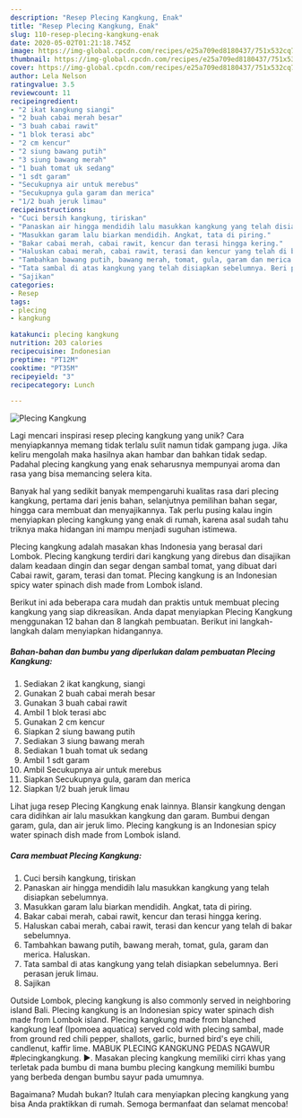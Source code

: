 ```yaml
---
description: "Resep Plecing Kangkung, Enak"
title: "Resep Plecing Kangkung, Enak"
slug: 110-resep-plecing-kangkung-enak
date: 2020-05-02T01:21:18.745Z
image: https://img-global.cpcdn.com/recipes/e25a709ed8180437/751x532cq70/plecing-kangkung-foto-resep-utama.jpg
thumbnail: https://img-global.cpcdn.com/recipes/e25a709ed8180437/751x532cq70/plecing-kangkung-foto-resep-utama.jpg
cover: https://img-global.cpcdn.com/recipes/e25a709ed8180437/751x532cq70/plecing-kangkung-foto-resep-utama.jpg
author: Lela Nelson
ratingvalue: 3.5
reviewcount: 11
recipeingredient:
- "2 ikat kangkung siangi"
- "2 buah cabai merah besar"
- "3 buah cabai rawit"
- "1 blok terasi abc"
- "2 cm kencur"
- "2 siung bawang putih"
- "3 siung bawang merah"
- "1 buah tomat uk sedang"
- "1 sdt garam"
- "Secukupnya air untuk merebus"
- "Secukupnya gula garam dan merica"
- "1/2 buah jeruk limau"
recipeinstructions:
- "Cuci bersih kangkung, tiriskan"
- "Panaskan air hingga mendidih lalu masukkan kangkung yang telah disiapkan sebelumnya."
- "Masukkan garam lalu biarkan mendidih. Angkat, tata di piring."
- "Bakar cabai merah, cabai rawit, kencur dan terasi hingga kering."
- "Haluskan cabai merah, cabai rawit, terasi dan kencur yang telah di bakar sebelumnya."
- "Tambahkan bawang putih, bawang merah, tomat, gula, garam dan merica. Haluskan."
- "Tata sambal di atas kangkung yang telah disiapkan sebelumnya. Beri perasan jeruk limau."
- "Sajikan"
categories:
- Resep
tags:
- plecing
- kangkung

katakunci: plecing kangkung 
nutrition: 203 calories
recipecuisine: Indonesian
preptime: "PT12M"
cooktime: "PT35M"
recipeyield: "3"
recipecategory: Lunch

---
```



![Plecing Kangkung](https://img-global.cpcdn.com/recipes/e25a709ed8180437/751x532cq70/plecing-kangkung-foto-resep-utama.jpg)

Lagi mencari inspirasi resep plecing kangkung yang unik? Cara menyiapkannya memang tidak terlalu sulit namun tidak gampang juga. Jika keliru mengolah maka hasilnya akan hambar dan bahkan tidak sedap. Padahal plecing kangkung yang enak seharusnya mempunyai aroma dan rasa yang bisa memancing selera kita.

Banyak hal yang sedikit banyak mempengaruhi kualitas rasa dari plecing kangkung, pertama dari jenis bahan, selanjutnya pemilihan bahan segar, hingga cara membuat dan menyajikannya. Tak perlu pusing kalau ingin menyiapkan plecing kangkung yang enak di rumah, karena asal sudah tahu triknya maka hidangan ini mampu menjadi suguhan istimewa.

Plecing kangkung adalah masakan khas Indonesia yang berasal dari Lombok. Plecing kangkung terdiri dari kangkung yang direbus dan disajikan dalam keadaan dingin dan segar dengan sambal tomat, yang dibuat dari Cabai rawit, garam, terasi dan tomat. Plecing kangkung is an Indonesian spicy water spinach dish made from Lombok island.


Berikut ini ada beberapa cara mudah dan praktis untuk membuat plecing kangkung yang siap dikreasikan. Anda dapat menyiapkan Plecing Kangkung menggunakan 12 bahan dan 8 langkah pembuatan. Berikut ini langkah-langkah dalam menyiapkan hidangannya.

<!--inarticleads1-->

##### Bahan-bahan dan bumbu yang diperlukan dalam pembuatan Plecing Kangkung:

1. Sediakan 2 ikat kangkung, siangi
1. Gunakan 2 buah cabai merah besar
1. Gunakan 3 buah cabai rawit
1. Ambil 1 blok terasi abc
1. Gunakan 2 cm kencur
1. Siapkan 2 siung bawang putih
1. Sediakan 3 siung bawang merah
1. Sediakan 1 buah tomat uk sedang
1. Ambil 1 sdt garam
1. Ambil Secukupnya air untuk merebus
1. Siapkan Secukupnya gula, garam dan merica
1. Siapkan 1/2 buah jeruk limau


Lihat juga resep Plecing Kangkung enak lainnya. Blansir kangkung dengan cara didihkan air lalu masukkan kangkung dan garam. Bumbui dengan garam, gula, dan air jeruk limo. Plecing kangkung is an Indonesian spicy water spinach dish made from Lombok island. 

<!--inarticleads2-->

##### Cara membuat Plecing Kangkung:

1. Cuci bersih kangkung, tiriskan
1. Panaskan air hingga mendidih lalu masukkan kangkung yang telah disiapkan sebelumnya.
1. Masukkan garam lalu biarkan mendidih. Angkat, tata di piring.
1. Bakar cabai merah, cabai rawit, kencur dan terasi hingga kering.
1. Haluskan cabai merah, cabai rawit, terasi dan kencur yang telah di bakar sebelumnya.
1. Tambahkan bawang putih, bawang merah, tomat, gula, garam dan merica. Haluskan.
1. Tata sambal di atas kangkung yang telah disiapkan sebelumnya. Beri perasan jeruk limau.
1. Sajikan


Outside Lombok, plecing kangkung is also commonly served in neighboring island Bali. Plecing kangkung is an Indonesian spicy water spinach dish made from Lombok island. Plecing kangkung made from blanched kangkung leaf (Ipomoea aquatica) served cold with plecing sambal, made from ground red chili pepper, shallots, garlic, burned bird&#39;s eye chili, candlenut, kaffir lime. MABUK PLECING KANGKUNG PEDAS NGAWUR #plecingkangkung. ►. Masakan plecing kangkung memiliki cirri khas yang terletak pada bumbu di mana bumbu plecing kangkung memiliki bumbu yang berbeda dengan bumbu sayur pada umumnya. 

Bagaimana? Mudah bukan? Itulah cara menyiapkan plecing kangkung yang bisa Anda praktikkan di rumah. Semoga bermanfaat dan selamat mencoba!
